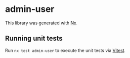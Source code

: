 [SPDX-License-Identifier: Apache-2.0]::
[SPDX-FileCopyrightText: 2021-2023 OKTET Labs Ltd.]::

# admin-user

This library was generated with [Nx](https://nx.dev).

## Running unit tests

Run `nx test admin-user` to execute the unit tests via [Vitest](https://vitest.dev/).
